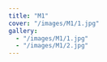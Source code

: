 ```yaml
---
title: "M1"
cover: "/images/M1/1.jpg"
gallery:
  - "/images/M1/1.jpg"
  - "/images/M1/2.jpg"
---
```


>
